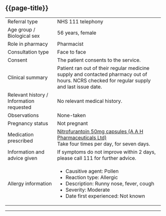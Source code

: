 ## {{page-title}}

<table data-responsive class="nhsd-!t-margin-bottom-6">
    <tbody>
        <!-- Referral type -->
        <tr>
            <td class="nhsd-m-table__highlighted-items">
                Referral type
            </td>
            <td>
                NHS 111 telephony
            </td>
        </tr>
        <!-- Age group / Biological sex -->
        <tr>
            <td class="nhsd-m-table__highlighted-items">
                Age group / Biological sex
            </td>
            <td>
                56 years, female
            </td>
        </tr>
        <!-- Role in pharmacy -->
        <tr>
            <td class="nhsd-m-table__highlighted-items">
                Role in pharmacy
            </td>
            <td>
                Pharmacist
            </td>
        </tr>
        <!-- Consultation type -->
        <tr>
            <td class="nhsd-m-table__highlighted-items">
                Consultation type
            </td>
            <td>
                Face to face
            </td>
        </tr>
        <!-- Consent -->
        <tr>
            <td class="nhsd-m-table__highlighted-items">
                Consent
            </td>
            <td>
                The patient consents to the service.
            </td>
        </tr>
        <!-- Clincal summary -->
        <tr>
            <td class="nhsd-m-table__highlighted-items">
                Clinical summary
            </td>
            <td>
                Patient ran out of their regular medicine supply and contacted pharmacy out of hours. NCRS checked for regular supply and last issue date. 
            </td>
        </tr>
        <!-- Relevant history / information requested -->
        <tr>
            <td class="nhsd-m-table__highlighted-items">
                Relevant history / Information requested
            </td>
            <td>
                No relevant medical history.
            </td>
        </tr>
        <!-- Observations -->
        <tr>
            <td class="nhsd-m-table__highlighted-items">
                Observations
            </td>
            <td>
                None-taken
            </td>
        </tr>
        <!-- Pregnancy status -->
        <tr>
            <td class="nhsd-m-table__highlighted-items">
                Pregnancy status
            </td>
            <td>
                Not pregnant
        </tr>
        <!-- Medication prescribed -->
        <tr>
            <td class="nhsd-m-table__highlighted-items">
                Medication prescribed
            </td>
            <td>
                <a href="https://services.nhsbsa.nhs.uk/dmd-browser/amp/view/92947?ref=Y29kZT0yNDU0OTkxMTAwMDAwMTEwNyZjb2RlVHlwZT1TTk9NRUQmcGFnZT0xJnNpemU9MjAmc29ydE9yZGVyPXJlbA%3D%3D">Nitrofurantoin 50mg capsules (A A H Pharmaceuticals Ltd)</a>
                <br />
                Take four times per day, for seven days.
            </td>
        </tr>
        <!-- Information and advice given -->
        <tr>
            <td class="nhsd-m-table__highlighted-items">
                Information and advice given
            </td>
            <td>
                If symptoms do not improve within 2 days, please call 111 for further advice.
            </td>
        </tr>
        <!-- Allergy information -->
        <tr>
            <td class="nhsd-m-table__highlighted-items">
                Allergy information
            </td>
            <td>
                <ul>
                    <li>Causitive agent: Pollen</li>
                    <li>Reaction type: Allergic</li>
                    <li>Description: Runny nose, fever, cough</li>
                    <li>Severity: Moderate</li>
                    <li>Date first experienced: Not known</li>
                </ul>
            </td>
        </tr>
    </tbody>
</table>

---